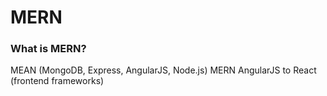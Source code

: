 # MERN

### What is MERN?

MEAN (MongoDB, Express, AngularJS, Node.js)
MERN AngularJS to React (frontend frameworks)
